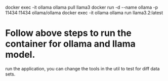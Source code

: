 docker exec -it ollama ollama pull llama3
docker run -d --name ollama -p 11434:11434 ollama/ollama
docker exec -it ollama ollama run llama3.2:latest



# Follow above steps to run the container for ollama and llama model.

run the application, you can change the tools in the util to test for diff data sets.
